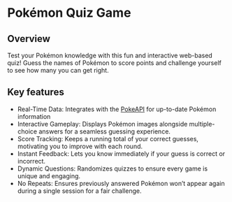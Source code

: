 # Pokémon Quiz Game

## Overview

Test your Pokémon knowledge with this fun and interactive web-based quiz! Guess the names of Pokémon to score points and challenge yourself to see how many you can get right.

## Key features

- Real-Time Data: Integrates with the [PokeAPI](https://pokeapi.co/) for up-to-date Pokémon information
- Interactive Gameplay: Displays Pokémon images alongside multiple-choice answers for a seamless guessing experience.
- Score Tracking: Keeps a running total of your correct guesses, motivating you to improve with each round.
- Instant Feedback: Lets you know immediately if your guess is correct or incorrect.
- Dynamic Questions: Randomizes quizzes to ensure every game is unique and engaging.
- No Repeats: Ensures previously answered Pokémon won’t appear again during a single session for a fair challenge.


